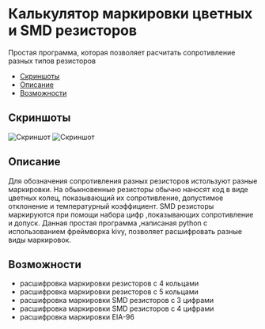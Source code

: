 # Калькулятор маркировки цветных и SMD резисторов

Простая программа, которая позволяет расчитать сопротивление разных типов резисторов

* [Скриншоты](#chapter-0)
* [Описание](#chapter-1)
* [Возможности](#chapter-2)

<a id="#chapter-0"></a>
## Скриншоты
![Скриншот](https://github.com/musicfreakt/res_calc/blob/master/data/screenshots/screen1.png)
![Скриншот](https://github.com/musicfreakt/res_calc/blob/master/data/screenshots/screen2.png)

<a id="chapter-1"></a>
## Описание
Для обозначения сопротивления разных резисторов истользуют разные маркировки.
На обыкновенные резисторы обычно наносят код в виде цветных колец, показывающий их сопротивление, допустимое отклонение и температурный коэффициент.
SMD резисторы маркируются при помощи набора цифр ,показывающих сопротивление и допуск.
Данная простая программа ,написаная python с использованием фреймворка kivy, позволяет расшифровать разные виды маркировок.

<a id="chapter-2"></a>
## Возможности
- расшифровка маркировки резисторов с 4 кольцами
- расшифровка маркировки резисторов с 5 кольцами
- расшифровка маркировки SMD резисторов с 3 цифрами
- расшифровка маркировки SMD резисторов с 4 цифрами
- расшифровка маркировки EIA-96
